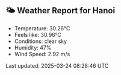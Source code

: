 <!-- WEATHER-START -->
## 🌤 Weather Report for Hanoi

- Temperature: 30.26°C
- Feels like: 30.96°C
- Conditions: clear sky
- Humidity: 47%
- Wind Speed: 2.92 m/s

Last updated: 2025-03-24 08:28:46 UTC
<!-- WEATHER-END -->

